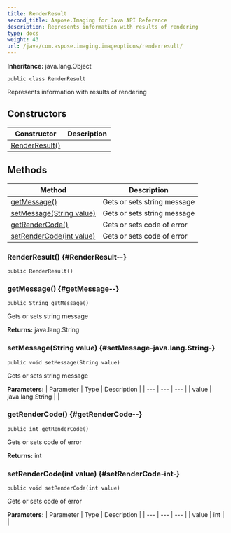```yaml
---
title: RenderResult
second_title: Aspose.Imaging for Java API Reference
description: Represents information with results of rendering
type: docs
weight: 43
url: /java/com.aspose.imaging.imageoptions/renderresult/
---
```

**Inheritance:**
java.lang.Object
```
public class RenderResult
```

Represents information with results of rendering
## Constructors

| Constructor | Description |
| --- | --- |
| [RenderResult()](#RenderResult--) |  |
## Methods

| Method | Description |
| --- | --- |
| [getMessage()](#getMessage--) | Gets or sets string message |
| [setMessage(String value)](#setMessage-java.lang.String-) | Gets or sets string message |
| [getRenderCode()](#getRenderCode--) | Gets or sets code of error |
| [setRenderCode(int value)](#setRenderCode-int-) | Gets or sets code of error |
### RenderResult() {#RenderResult--}
```
public RenderResult()
```


### getMessage() {#getMessage--}
```
public String getMessage()
```


Gets or sets string message

**Returns:**
java.lang.String
### setMessage(String value) {#setMessage-java.lang.String-}
```
public void setMessage(String value)
```


Gets or sets string message

**Parameters:**
| Parameter | Type | Description |
| --- | --- | --- |
| value | java.lang.String |  |

### getRenderCode() {#getRenderCode--}
```
public int getRenderCode()
```


Gets or sets code of error

**Returns:**
int
### setRenderCode(int value) {#setRenderCode-int-}
```
public void setRenderCode(int value)
```


Gets or sets code of error

**Parameters:**
| Parameter | Type | Description |
| --- | --- | --- |
| value | int |  |

